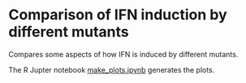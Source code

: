 # Comparison of IFN induction by different mutants

Compares some aspects of how IFN is induced by different mutants.

The R Jupter notebook [make_plots.ipynb](make_plots.ipynb) generates the plots.
